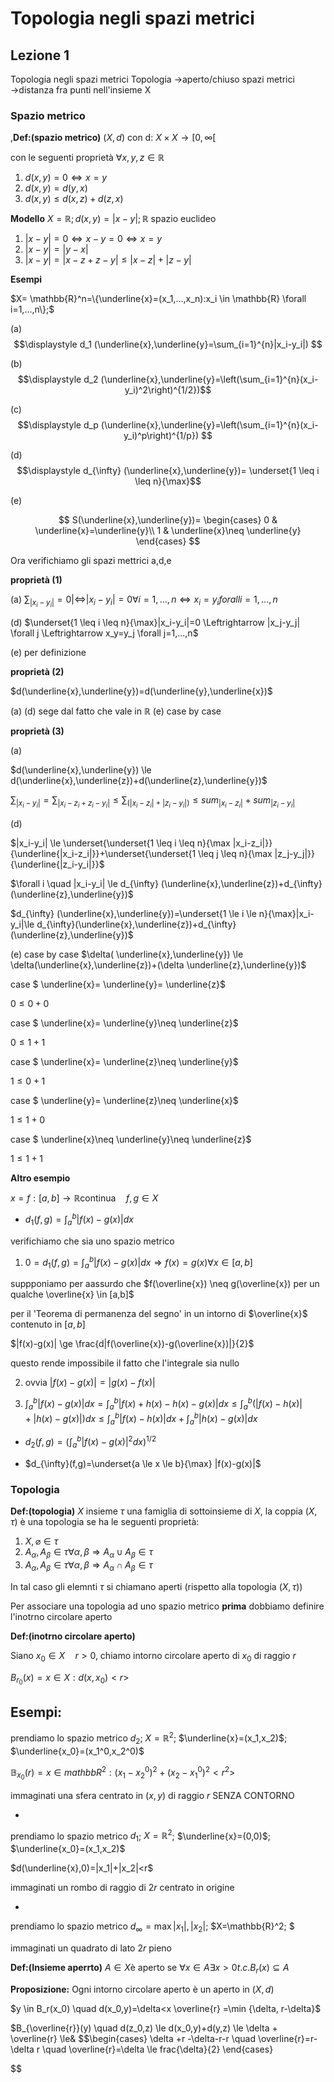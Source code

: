 # Topologia negli spazi metrici

## Lezione 1

Topologia negli spazi metrici
Topologia $\to$aperto/chiuso
spazi metrici $\to$distanza fra punti nell'insieme X

### Spazio metrico

,**Def:(spazio metrico)**
$(X,d)$ con d: $X\times X \rightarrow [0,\infty [$

con le seguenti proprietà
$\forall x,y,z \in \mathbb{R}$
1. $d(x,y)=0 \Leftrightarrow x=y$
2. $d(x,y)=d(y,x)$
3. $d(x,y) \le d(x,z)+d(z,x)$

**Modello** 
$X=\mathbb{R}; d(x,y)=|x-y|; \mathbb{R}$ spazio euclideo
1. $|x-y|=0 \Leftrightarrow x-y=0 \Leftrightarrow x=y$
2. $|x-y|=|y-x|$
3. $|x-y|=|x-z+z-y| \le|x-z|+|z-y|$

**Esempi**


$X= \mathbb{R}^n=\{\underline{x}=(x_1,...,x_n):x_i \in \mathbb{R} \forall i=1,...,n\};$

(a) $$\displaystyle  d_1 (\underline{x},\underline{y}=\sum_{i=1}^{n}|x_i-y_i|) $$

(b) $$\displaystyle  d_2 (\underline{x},\underline{y}=\left(\sum_{i=1}^{n}(x_i-y_i)^2\right)^{1/2})$$ 

(c) $$\displaystyle  d_p (\underline{x},\underline{y}=\left(\sum_{i=1}^{n}(x_i-y_i)^p\right)^{1/p}) $$

(d) $$\displaystyle  d_{\infty} (\underline{x},\underline{y})= \underset{1 \leq i \leq n}{\max}$$

(e) 

$$
S(\underline{x},\underline{y})=
\begin{cases}
0 & \underline{x}=\underline{y}\\ 
1 & \underline{x}\neq \underline{y}
\end{cases}
$$




 Ora verifichiamo gli spazi mettrici a,d,e

 **proprietà (1)**

(a) $\sum_ |x_i-y_i|=0 |\Leftrightarrow |x_i-y_i|=0\forall i=1,...,n \Leftrightarrow x_i=y_iforall i=1,...,n$

(d) $\underset{1 \leq i \leq n}{\max}|x_i-y_i|=0 \Leftrightarrow  |x_j-y_j| \forall j \Leftrightarrow x_y=y_j \forall j=1,...,n$

(e)
per definizione

 **proprietà (2)**

 $d(\underline{x},\underline{y})=d(\underline{y},\underline{x})$

 (a) (d) sege dal fatto che vale  in $\mathbb{R}$
 (e) case by case

 **proprietà (3)**

 (a)

 $d(\underline{x},\underline{y}) \le d(\underline{x},\underline{z})+d(\underline{z},\underline{y})$

 $\sum_ |x_i-y_i|=\sum_ |x_i-z_i+z_i-y_i| \le \sum_ (|x_i-z_i|+|z_i-y_i|)\le sum_ |x_i-z_i|+sum_ |z_i-y_i|$

 (d) 

$|x_i-y_i| \le \underset{\underset{1 \leq i \leq n}{\max |x_i-z_i|}}{\underline{|x_i-z_i|}}+\underset{\underset{1 \leq j \leq n}{\max |z_j-y_j|}}{\underline{|z_i-y_i|}}$


 $\forall i \quad |x_i-y_i| \le d_{\infty} (\underline{x},\underline{z})+d_{\infty} (\underline{z},\underline{y})$

$d_{\infty} (\underline{x},\underline{y})=\underset{1  \le i \le n}{\max}|x_i-y_i|\le d_{\infty}(\underline{x},\underline{z})+d_{\infty}(\underline{z},\underline{y})$ 

(e)
case by case
$\delta( \underline{x},\underline{y}) \le \delta(\underline{x},\underline{z})+(\delta \underline{z},\underline{y})$

case $ \underline{x}= \underline{y}= \underline{z}$

$0 \le 0+0$

case $ \underline{x}= \underline{y}\neq \underline{z}$

$0 \le 1+1$

case $ \underline{x}= \underline{z}\neq \underline{y}$

$1 \le 0+1$

case $ \underline{y}= \underline{z}\neq \underline{x}$

$1 \le 1+0$

case $ \underline{x}\neq \underline{y}\neq \underline{z}$

$1 \le 1+1$

**Altro esempio**

$x={f:[a,b] \rightarrow \mathbb{R} \text{continua} } \quad f,g \in X$

 - $d_1(f,g)=\int_{a}^{b}|f(x)-g(x)|dx$

  verifichiamo che sia uno spazio metrico

 1. $0=d_1(f,g)=\int_{a}^{b}|f(x)-g(x)|dx \Rightarrow f(x)=g(x) \forall x \in  [a,b]$

 suppponiamo per aassurdo che $f(\overline{x}) \neq g(\overline{x}) per un qualche \overline{x} \in [a,b]$

 per il 'Teorema di permanenza del segno' in un intorno di $\overline{x}$ contenuto in $[a,b]$

 $|f(x)-g(x)| \ge \frac{d|f(\overline{x})-g(\overline{x})|}{2}$

 questo rende impossibile il fatto che l'integrale sia nullo

 2. ovvia $|f(x)-g(x)|=|g(x)-f(x)|$

 3. $\int_{a}^{b}|f(x)-g(x)|dx=\int_{a}^{b}|f(x)+h(x)-h(x)-g(x)|dx \le \int_{a}^{b}(|f(x)-h(x)|+|h(x)-g(x)|)dx \le \int_{a}^{b}|f(x)-h(x)|dx+\int_{a}^{b}|h(x)-g(x)|dx$

 - $d_2(f,g)=\left(\int_{a}^{b}|f(x)-g(x)|^2dx\right)^{1/2}$

 - $d_{\infty}(f,g)=\underset{a \le x  \le b}{\max} |f(x)-g(x)|$

### Topologia

**Def:(topologia)**
  $X$ insieme $\tau$ una famiglia di sottoinsieme di $X$, la coppia $(X,\tau)$ è una topologia se ha le seguenti proprietà:

  1. $X,\varnothing \in \tau$
  2. $A_{\alpha},A_{\beta} \in \tau \forall \alpha, \beta \Rightarrow A_{\alpha}\cup A_{\beta} \in \tau$
  3. $A_{\alpha},A_{\beta} \in \tau \forall \alpha, \beta \Rightarrow A_{\alpha}\cap A_{\beta} \in \tau$

In tal caso gli elemnti $\tau$ si chiamano aperti (rispetto alla topologia $(X,\tau )$)

  Per associare una topologia ad uno spazio  metrico  **prima** dobbiamo definire l'inotrno circolare aperto

**Def:(inotrno circolare aperto)**

Siano $x_0 \in X \quad r>0$, chiamo  intorno circolare aperto di $x_0$ di raggio $r$

$B_{r_0}(x)={x \in X : d(x,x_0)<r>}$

Esempi:
- 
prendiamo lo spazio metrico $d_2$; $X=\mathbb{R}^2$; $\underline{x}=(x_1,x_2)$; $\underline{x_0}=(x_1^0,x_2^0)$

$\mathbb{B}_{x_0}(r)={x \in mathbb{R}^2:(x_1-x_2^0)^2+(x_2-x_1^0)^2<r^2>}$

immaginati una sfera centrato in $(x,y)$ di raggio $r$ SENZA CONTORNO

- 
prendiamo lo spazio metrico $d_1$; $X=\mathbb{R}^2$; $\underline{x}=(0,0)$; $\underline{x_0}=(x_1,x_2)$

$d(\underline{x},0)=|x_1|+|x_2|<r$

immaginati un rombo di raggio di $2r$ centrato in origine

- 
prendiamo lo spazio metrico $d_{\infty}=\max {|x_1|,|x_2|}$; $X=\mathbb{R}^2; $

immaginati un quadrato di lato $2r$ pieno

**Def:(Insieme aperrto)**
$A \in X \text{è aperto se }\forall x \in A  \exists x>0 t.c. B_r(x) \subseteq A$

**Proposizione:** Ogni intorno circolare aperto è un aperto in $(X,d)$

$y \in B_r(x_0) \quad d(x_0,y)=\delta<x \overline{r} =\min {\delta, r-\delta}$

$B_{\overline{r}}(y) \quad d(z_0,z) \le d(x_0,y)+d(y,z) \le \delta + \overline{r} \le&
 $$\begin{cases}
\delta +r -\delta-r-r \quad \overline{r}=r-\delta
r \quad  \overline{r}=\delta \le frac{\delta}{2}
\end{cases}

$$
